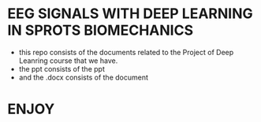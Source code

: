# EEG SIGNALS WITH DEEP LEARNING IN SPROTS BIOMECHANICS
* this repo consists of the documents related to the Project of Deep Leanring course that we have.
* the ppt consists of the ppt
* and the .docx consists of the document
# ENJOY
